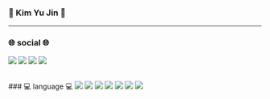 ### 🐰 Kim Yu Jin 🐰
<hr/>

###  🌐 social 🌐

 <a href="https://www.github.com/"><img src="https://img.shields.io/badge/GitHub-181717?style=flat-square&logo=GitHub&logoColor=white"/></a>
 <a href="https://www.instagram.com/y_idylic_05/?hl=ko"><img src="https://img.shields.io/badge/Instagram-E4405F?style=flat-square&logo=Instagram&logoColor=white"/></a>
 <a href="https://velog.io/@youjin0411"><img src="https://img.shields.io/badge/Velog-3DDC84?style=flat-square&logo=velog&logoColor=white"/></a>
 <a href="https://youjin0411.github.io/wedPracticd/project01.html"><img src="https://img.shields.io/badge/Activities-4285F4?style=flat-square&logo=Goglee&logoColor=white"/></a>

 <br/>
###  💻 language 💻
<img src="https://img.shields.io/badge/java-007396?style=flat-square&logo=Java&logoColor=FFFFFF"/> <img src="https://img.shields.io/badge/c-A8B9CC?style=flat-square&logo=C&logoColor=FFFFFF"/>
<img src="https://img.shields.io/badge/javascript-F7DF1E?style=flat-square&logo=JavaScript&logoColor=FFFFFF"/>
<img src="https://img.shields.io/badge/HTML5-E34F26?style=flat-square&logo=HTML5&logoColor=FFFFFF"/>
<img src="https://img.shields.io/badge/CSS3-1572B6?style=flat-square&logo=CSS3&logoColor=FFFFFF"/>
<img src="https://img.shields.io/badge/Python-3776AB?style=flat-square&logo=Python&logoColor=FFFFFF"/>
<img src="https://img.shields.io/badge/Kotlin-7F52FF?style=flat-square&logo=Kotlin&logoColor=FFFFFF"/>

